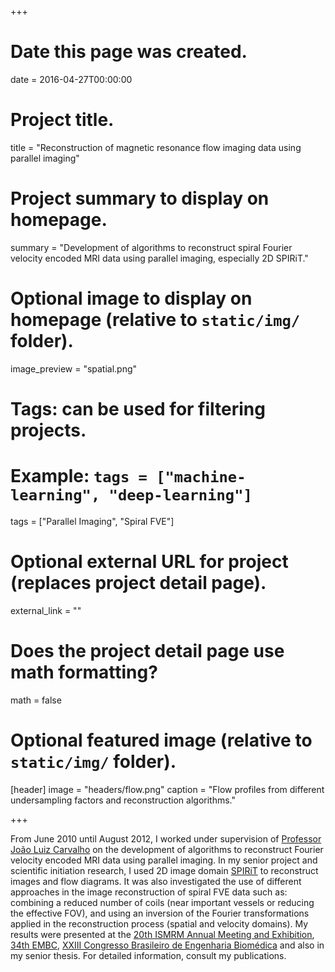+++
# Date this page was created.
date = 2016-04-27T00:00:00

# Project title.
title = "Reconstruction of magnetic resonance flow imaging data using parallel imaging"

# Project summary to display on homepage.
summary = "Development of algorithms to reconstruct spiral Fourier velocity encoded MRI data using parallel imaging, especially 2D SPIRiT."

# Optional image to display on homepage (relative to `static/img/` folder).
image_preview = "spatial.png"

# Tags: can be used for filtering projects.
# Example: `tags = ["machine-learning", "deep-learning"]`
tags = ["Parallel Imaging", "Spiral FVE"]

# Optional external URL for project (replaces project detail page).
external_link = ""

# Does the project detail page use math formatting?
math = false

# Optional featured image (relative to `static/img/` folder).
[header]
image = "headers/flow.png"
caption = "Flow profiles from different undersampling factors and reconstruction algorithms."

+++

From June 2010 until August 2012, I worked under supervision of [Professor João Luiz Carvalho](http://www.ene.unb.br/joaoluiz/) on the development of algorithms to reconstruct Fourier velocity encoded MRI data using parallel imaging. In my senior project and scientific initiation research, I used 2D image domain [SPIRiT](https://people.eecs.berkeley.edu/~mlustig/Software.html) to reconstruct images and flow diagrams. It was also investigated the use of different approaches in the image reconstruction of spiral FVE data such as: combining a reduced number of coils (near important vessels or reducing the effective FOV), and using an inversion of the Fourier transformations applied in the reconstruction process (spatial and velocity domains). My results were presented at the [20th ISMRM Annual Meeting and Exhibition](https://www.ismrm.org/12/), [34th EMBC](https://ieeexplore.ieee.org/document/6042577/), [XXIII Congresso Brasileiro de Engenharia Biomédica](http://www.cbeb.org.br) and also in my senior thesis. For detailed information, consult my publications. 
